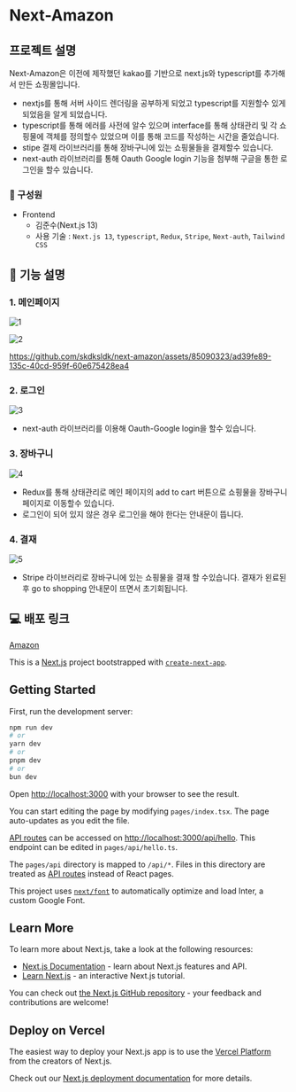 # Next-Amazon

## 프로젝트 설명
Next-Amazon은 이전에 제작했던 kakao를 기반으로 next.js와 typescript를 추가해서 만든 쇼핑몰입니다.
- nextjs를 통해 서버 사이드 렌더링을 공부하게 되었고 typescript를 지원할수 있게 되었음을 알게 되었습니다.
- typescript를 통해 에러를 사전에 알수 있으며 interface를 통해 상태관리 및 각 쇼핑물에 객체를 정의할수 있었으며 이를 통해 코드를 작성하는 시간을 줄었습니다. 
- stipe 결제 라이브러리를 통해 장바구니에 있는 쇼핑물들을 결제할수 있습니다.
- next-auth 라이브러리를 통해 Oauth Google login 기능을 첨부해 구글을 통한 로그인을 할수 있습니다.

### 🏃 구성원
- Frontend<br/>
  - 김준수(Next.js 13)
  - 사용 기술 : `Next.js 13`, `typescript`, `Redux`, `Stripe`, `Next-auth`, `Tailwind CSS`
 
## 🔎 기능 설명

### 1. 메인페이지
![1](https://github.com/skdksldk/next-amazon/assets/85090323/6950fa5a-7e31-428d-9ad2-ee9a407c7e2c)

![2](https://github.com/skdksldk/next-amazon/assets/85090323/b1149dd7-0230-4e69-9a88-b5d03e3292f9)

https://github.com/skdksldk/next-amazon/assets/85090323/ad39fe89-135c-40cd-959f-60e675428ea4

### 2. 로그인

![3](https://github.com/skdksldk/next-amazon/assets/85090323/c661d69f-fd3a-45b3-a9b2-754745652975)

- next-auth 라이브러리를 이용해 Oauth-Google login을 할수 있습니다.

### 3. 장바구니

![4](https://github.com/skdksldk/next-amazon/assets/85090323/861e2593-4f4c-4db7-99d5-2d674510ce21)

- Redux를 통해 상태관리로 메인 페이지의 add to cart 버튼으로 쇼핑물을 장바구니 페이지로 이동할수 있습니다.
- 로그인이 되어 있지 않은 경우 로그인을 해야 한다는 안내문이 뜹니다.

 ### 4. 결재

![5](https://github.com/skdksldk/next-amazon/assets/85090323/8117fd5e-b2c1-466b-8961-7a47ee4f64c5)

- Stripe 라이브러리로 장바구니에 있는 쇼핑물을 결재 할 수있습니다. 결재가 왼료된후 go to shopping 안내문이 뜨면서 초기회됩니다.


## 💻 배포 링크

[Amazon](https://next-amazon-lyart.vercel.app/)


This is a [Next.js](https://nextjs.org/) project bootstrapped with [`create-next-app`](https://github.com/vercel/next.js/tree/canary/packages/create-next-app).

## Getting Started

First, run the development server:

```bash
npm run dev
# or
yarn dev
# or
pnpm dev
# or
bun dev
```

Open [http://localhost:3000](http://localhost:3000) with your browser to see the result.

You can start editing the page by modifying `pages/index.tsx`. The page auto-updates as you edit the file.

[API routes](https://nextjs.org/docs/api-routes/introduction) can be accessed on [http://localhost:3000/api/hello](http://localhost:3000/api/hello). This endpoint can be edited in `pages/api/hello.ts`.

The `pages/api` directory is mapped to `/api/*`. Files in this directory are treated as [API routes](https://nextjs.org/docs/api-routes/introduction) instead of React pages.

This project uses [`next/font`](https://nextjs.org/docs/basic-features/font-optimization) to automatically optimize and load Inter, a custom Google Font.

## Learn More

To learn more about Next.js, take a look at the following resources:

- [Next.js Documentation](https://nextjs.org/docs) - learn about Next.js features and API.
- [Learn Next.js](https://nextjs.org/learn) - an interactive Next.js tutorial.

You can check out [the Next.js GitHub repository](https://github.com/vercel/next.js/) - your feedback and contributions are welcome!

## Deploy on Vercel

The easiest way to deploy your Next.js app is to use the [Vercel Platform](https://vercel.com/new?utm_medium=default-template&filter=next.js&utm_source=create-next-app&utm_campaign=create-next-app-readme) from the creators of Next.js.

Check out our [Next.js deployment documentation](https://nextjs.org/docs/deployment) for more details.
